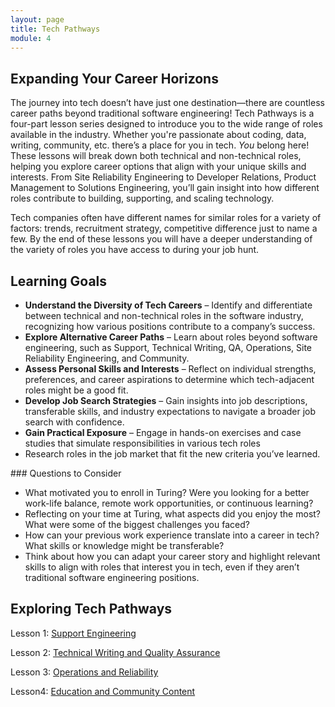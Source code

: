 ```yaml
---
layout: page
title: Tech Pathways
module: 4
---
```


## Expanding Your Career Horizons

The journey into tech doesn’t have just one destination—there are countless career paths beyond traditional software engineering! Tech Pathways is a four-part lesson series designed to introduce you to the wide range of roles available in the industry. Whether you're passionate about coding, data, writing, community, etc. there’s a place for you in tech. _You_ belong here! These lessons will break down both technical and non-technical roles, helping you explore career options that align with your unique skills and interests. From Site Reliability Engineering to Developer Relations, Product Management to Solutions Engineering, you’ll gain insight into how different roles contribute to building, supporting, and scaling technology.

Tech companies often have different names for similar roles for a variety of factors: trends, recruitment strategy, competitive difference just to name a few. By the end of these lessons you will have a deeper understanding of the variety of roles you have access to during your job hunt.

## Learning Goals

- **Understand the Diversity of Tech Careers** – Identify and differentiate between technical and non-technical roles in the software industry, recognizing how various positions contribute to a company’s success.
- **Explore Alternative Career Paths** – Learn about roles beyond software engineering, such as Support, Technical Writing, QA, Operations, Site Reliability Engineering, and Community.
- **Assess Personal Skills and Interests** – Reflect on individual strengths, preferences, and career aspirations to determine which tech-adjacent roles might be a good fit.
- **Develop Job Search Strategies** – Gain insights into job descriptions, transferable skills, and industry expectations to navigate a broader job search with confidence.
- **Gain Practical Exposure** – Engage in hands-on exercises and case studies that simulate responsibilities in various tech roles
- Research roles in the job market that fit the new criteria you’ve learned.

<section class="checks-for-understanding">
### Questions to Consider

- What motivated you to enroll in Turing? Were you looking for a better work-life balance, remote work opportunities, or continuous learning?
- Reflecting on your time at Turing, what aspects did you enjoy the most? What were some of the biggest challenges you faced?
- How can your previous work experience translate into a career in tech? What skills or knowledge might be transferable?
- Think about how you can adapt your career story and highlight relevant skills to align with roles that interest you in tech, even if they aren’t traditional software engineering positions.
</section>

## Exploring Tech Pathways

Lesson 1: [Support Engineering](./support_engineering)

Lesson 2: [Technical Writing and Quality Assurance](./technical_writing_and_QA)

Lesson 3: [Operations and Reliability](./operations_and_reliability)

Lesson4: [Education and Community Content](./education_and_community)
